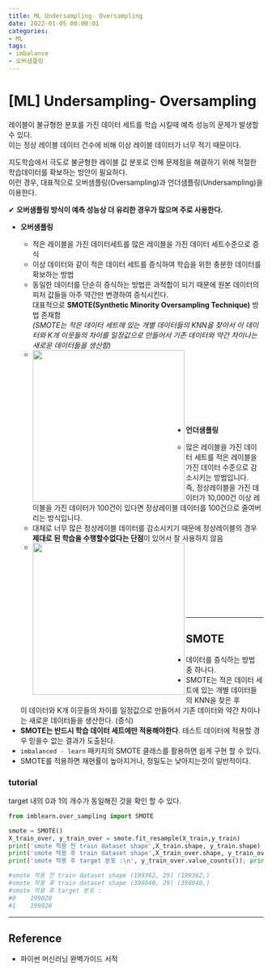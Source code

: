 ```yaml
---
title: ML Undersampling- Oversampling 
date: 2022-01-05 00:00:01
categories:
- ML
tags:
- imbalance
- 오버샘플링
---
```


# [ML] Undersampling- Oversampling 

레이블이 불규형한 분포를 가진 데이터 세트를 학습 시킬때 예측 성능의 문제가 발생할수 있다. <br>이는 정상 레이블 데이터 건수에 비해 이상 레이블 데이터가 너무 적기 때문이다.  

지도학습에서 극도로 불균형한 레이블 값 분포로 인해 문제점을 해결하기 위해 적절한 학습데이터를 확보하는 방안이 필요하다. <br>이런 경우, 대표적으로 오버샘플링(Oversampling)과 언더샘플링(Undersampling)을 이용한다.

✔ **오버샘플링 방식이 예측 성능상 더 유리한 경우가 많으며 주로 사용한다.**

- **오버샘플링**
  - 적은 레이블을 가진 데이터세트를 많은 레이블을 가진 데이터 세트수준으로 증식
  - 이상 데이터와 같이 적은 데이터 세트를 증식하여 학습을 위한 충분한 데이터를 확보하는 방법
  - 동일한 데이터를 단순히 증식하는 방법은 과적합이 되기 때문에 원본 데이터의 피처 값들을 아주 약간만 변경하여 증식시킨다. <br>대표적으로 **SMOTE(Synthetic Minority Oversampling Technique)** 방법 존재함 <br>*(SMOTE는 적은 데이터 세트에 있는 개별 데이터들의 KNN을 찾아서 이 데이터와 K개 이웃들의 차이를 일정값으로 만들어서 기존 데이터와 약간 차이나는 새로운 데이터들을 생산함)*
  - <img src = "https://drive.google.com/uc?export=download&id=1HyYI8_A7ycxpxfHBdQw-ng79htZriP5J" width="300px" align=left>
  <br><br><br><br><br><br>

- **언더샘플링**
  - 많은 레이블을 가진 데이터 세트를 적은 레이블을 가진 데이터 수준으로 감소시키는 방법입니다. <br>즉, 정상레이블을 가진 데이터가 10,000건 이상 레이블을 가진 데이터가 100건이 있다면 정상레이블 데이터를 100건으로 줄여버리는 방식입니다.
  - 대체로 너무 많은 정상레이블 데이터를 감소시키기 때문에 정상레이블의 경우 **제대로 된 학습을 수행할수없다는 단점**이 있어서 잘 사용하지 않음
  - <img src = "https://drive.google.com/uc?export=download&id=1i_DWea6xE4DQNQ7X55jPnrYbwfTzAAl1" width="300px" align=left>
  <br><br><br><br><br><br>

---

## SMOTE

- 데이터를 증식하는 방법 중 하나다.
- SMOTE는 적은 데이터 세트에 있는 개별 데이터들의 KNN을 찾은 후<br>이 데이터와 K개 이웃들의 차이를 일정값으로 만들어서 기존 데이터와 약간 차이나는 새로운 데이터들을 생산한다. (증식)
- **SMOTE는 반드시 학습 데이터 세트에만 적용해야한다**. 테스트 데이터에 적용할 경우 믿을수 없는 결과가 도출된다.
- `imbalanced - learn` 패키지의 SMOTE 클래스를 활용하면 쉽게 구현 할 수 있다.
- SMOTE를 적용하면 재현률이 높아지거나, 정밀도는 낮아지는것이 일반적이다. 

### tutorial

target 내의 0과 1의 개수가 동일해진 것을 확인 할 수 있다.

```python
from imblearn.over_sampling import SMOTE

smote = SMOTE()
X_train_over, y_train_over = smote.fit_resample(X_train,y_train)
print('smote 적용 전 train dataset shape',X_train.shape, y_train.shape)
print('smote 적용 후 train dataset shape',X_train_over.shape, y_train_over.shape)
print('smote 적용 후 target 분포 :\n', y_train_over.value_counts()); print('='*50)

#smote 적용 전 train dataset shape (199362, 29) (199362,)
#smote 적용 후 train dataset shape (398040, 29) (398040,)
#smote 적용 후 target 분포 :
#0    199020
#1    199020
```

---
## Reference

- 파이썬 머신러닝 완벽가이드 서적
